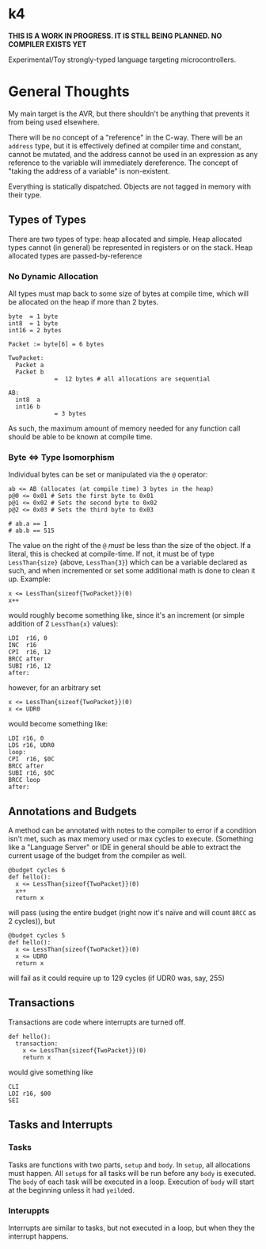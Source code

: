 # k4

**__THIS IS A WORK IN PROGRESS. IT IS STILL BEING PLANNED. NO COMPILER EXISTS
YET__**

Experimental/Toy strongly-typed language targeting microcontrollers.

# General Thoughts

My main target is the AVR, but there shouldn't be anything that prevents
it from being used elsewhere.

There will be no concept of a "reference" in the C-way. There will be an
`address` type, but it is effectively defined at compiler time and constant,
cannot be mutated, and the address cannot be used in an expression as any
reference to the variable will immediately dereference. The concept of "taking
the address of a variable" is non-existent.

Everything is statically dispatched. Objects are not tagged in memory with
their type.

## Types of Types

There are two types of type: heap allocated and simple. Heap allocated types
cannot (in general) be represented in registers or on the stack. Heap allocated
types are passed-by-reference

### No Dynamic Allocation
All types must map back to some size of bytes at compile time, which will be
allocated on the heap if more than 2 bytes.

    byte  = 1 byte
    int8  = 1 byte
    int16 = 2 bytes

    Packet := byte[6] = 6 bytes

    TwoPacket:
      Packet a
      Packet b
                 =  12 bytes # all allocations are sequential

    AB:
      int8  a
      int16 b
                 = 3 bytes

As such, the maximum amount of memory needed for any function call should
be able to be known at compile time.

### Byte <=> Type Isomorphism

Individual bytes can be set or manipulated via the `@` operator:

    ab <= AB (allocates (at compile time) 3 bytes in the heap)
    p@0 <= 0x01 # Sets the first byte to 0x01
    p@1 <= 0x02 # Sets the second byte to 0x02
    p@2 <= 0x03 # Sets the third byte to 0x03

    # ab.a == 1
    # ab.b == 515

The value on the right of the `@` _must_ be less than the size of the object.
If a literal, this is checked at compile-time. If not, it must be of type
`LessThan{size}` (above, `LessThan{3}`) which can be a variable declared as
such, and when incremented or set some additional math is done to clean it
up. Example:

    x <= LessThan{sizeof{TwoPacket}}(0)
    x++

would roughly become something like, since it's an increment (or simple
addition of 2 `LessThan{x}` values):

    LDI  r16, 0
    INC  r16
    CPI  r16, 12
    BRCC after
    SUBI r16, 12
    after: 

however, for an arbitrary set

    x <= LessThan{sizeof{TwoPacket}}(0)
    x <= UDR0

would become something like:

    LDI r16, 0
    LDS r16, UDR0
    loop:
    CPI  r16, $0C
    BRCC after
    SUBI r16, $0C
    BRCC loop
    after:


## Annotations and Budgets

A method can be annotated with notes to the compiler to error if a condition
isn't met, such as max memory used or max cycles to execute. (Something like
a "Language Server" or IDE in general should be able to extract the current
usage of the budget from the compiler as well.

    @budget cycles 6
    def hello():
      x <= LessThan{sizeof{TwoPacket}}(0)
      x++
      return x

will pass (using the entire budget (right now it's naïve and will count `BRCC` as 2 cycles)), but

    @budget cycles 5
    def hello():
      x <= LessThan{sizeof{TwoPacket}}(0)
      x <= UDR0
      return x

will fail as it could require up to 129 cycles (if UDR0 was, say, 255)

## Transactions

Transactions are code where interrupts are turned off.

    def hello():
      transaction:
        x <= LessThan{sizeof{TwoPacket}}(0)
        return x

would give something like

    CLI
    LDI r16, $00
    SEI

## Tasks and Interrupts

### Tasks

Tasks are functions with two parts, `setup` and `body`. In `setup`, all
allocations must happen. All `setup`s for all tasks will be run before any
`body` is executed. The `body` of each task will be executed in a loop.
Execution of `body` will start at the beginning unless it had `yeild`ed.

### Interuppts

Interrupts are similar to tasks, but not executed in a loop, but when they
the interrupt happens.
